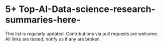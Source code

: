 # 5+ Top-AI-Data-science-research-summaries-here-



This list is regularly updated. Contributions via pull requests are welcome. All links are tested; 
notify us if any are broken.

